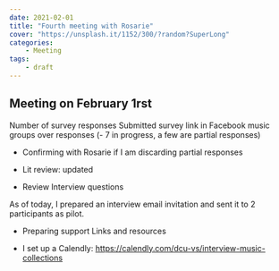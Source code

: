```yaml
---
date: 2021-02-01
title: "Fourth meeting with Rosarie"
cover: "https://unsplash.it/1152/300/?random?SuperLong"
categories: 
    - Meeting
tags:
    - draft
---
```


## Meeting on February 1rst


Number of survey responses
Submitted survey link in Facebook music groups
over responses (- 7 in progress, a few are partial responses)

- Confirming with Rosarie if I am discarding partial responses

- Lit review: updated

- Review Interview questions

As of today, I prepared an interview email invitation and sent it to 2 participants as pilot.

- Preparing support Links and resources

- I set up a Calendly: https://calendly.com/dcu-vs/interview-music-collections

